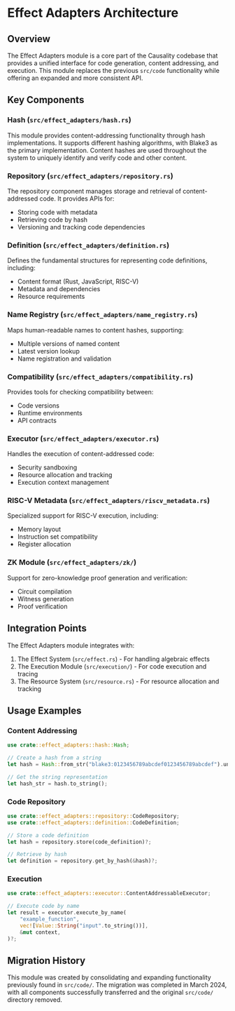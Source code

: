 # Effect Adapters Architecture

## Overview

The Effect Adapters module is a core part of the Causality codebase that provides a unified interface for code generation, content addressing, and execution. This module replaces the previous `src/code` functionality while offering an expanded and more consistent API.

## Key Components

### Hash (`src/effect_adapters/hash.rs`)

This module provides content-addressing functionality through hash implementations. It supports different hashing algorithms, with Blake3 as the primary implementation. Content hashes are used throughout the system to uniquely identify and verify code and other content.

### Repository (`src/effect_adapters/repository.rs`)

The repository component manages storage and retrieval of content-addressed code. It provides APIs for:
- Storing code with metadata
- Retrieving code by hash
- Versioning and tracking code dependencies

### Definition (`src/effect_adapters/definition.rs`)

Defines the fundamental structures for representing code definitions, including:
- Content format (Rust, JavaScript, RISC-V)
- Metadata and dependencies
- Resource requirements

### Name Registry (`src/effect_adapters/name_registry.rs`)

Maps human-readable names to content hashes, supporting:
- Multiple versions of named content
- Latest version lookup
- Name registration and validation

### Compatibility (`src/effect_adapters/compatibility.rs`)

Provides tools for checking compatibility between:
- Code versions
- Runtime environments
- API contracts

### Executor (`src/effect_adapters/executor.rs`)

Handles the execution of content-addressed code:
- Security sandboxing
- Resource allocation and tracking
- Execution context management

### RISC-V Metadata (`src/effect_adapters/riscv_metadata.rs`)

Specialized support for RISC-V execution, including:
- Memory layout
- Instruction set compatibility
- Register allocation

### ZK Module (`src/effect_adapters/zk/`)

Support for zero-knowledge proof generation and verification:
- Circuit compilation
- Witness generation
- Proof verification

## Integration Points

The Effect Adapters module integrates with:

1. The Effect System (`src/effect.rs`) - For handling algebraic effects
2. The Execution Module (`src/execution/`) - For code execution and tracing
3. The Resource System (`src/resource.rs`) - For resource allocation and tracking

## Usage Examples

### Content Addressing

```rust
use crate::effect_adapters::hash::Hash;

// Create a hash from a string
let hash = Hash::from_str("blake3:0123456789abcdef0123456789abcdef").unwrap();

// Get the string representation
let hash_str = hash.to_string();
```

### Code Repository

```rust
use crate::effect_adapters::repository::CodeRepository;
use crate::effect_adapters::definition::CodeDefinition;

// Store a code definition
let hash = repository.store(code_definition)?;

// Retrieve by hash
let definition = repository.get_by_hash(&hash)?;
```

### Execution

```rust
use crate::effect_adapters::executor::ContentAddressableExecutor;

// Execute code by name
let result = executor.execute_by_name(
    "example_function",
    vec![Value::String("input".to_string())],
    &mut context,
)?;
```

## Migration History

This module was created by consolidating and expanding functionality previously found in `src/code/`. The migration was completed in March 2024, with all components successfully transferred and the original `src/code/` directory removed. 
